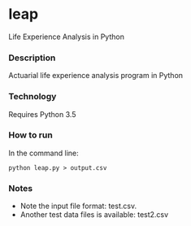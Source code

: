 # leap
Life Experience Analysis in Python

### Description
Actuarial life experience analysis program in Python 


### Technology
Requires Python 3.5


### How to run
In the command line:

    python leap.py > output.csv


### Notes
- Note the input file format: test.csv.
- Another test data files is available: test2.csv
